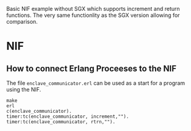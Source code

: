 Basic NIF example without SGX which supports increment and return functions.
The very same functionlity as the SGX version allowing for comparison.

# NIF

## How to connect Erlang Proceeses to the NIF
The file `enclave_communicator.erl` can be used as a start for a program
using the NIF.

```
make
erl
c(enclave_communicator).
timer:tc(enclave_communicator, increment,"").
timer:tc(enclave_communicator, rtrn,"").
```


